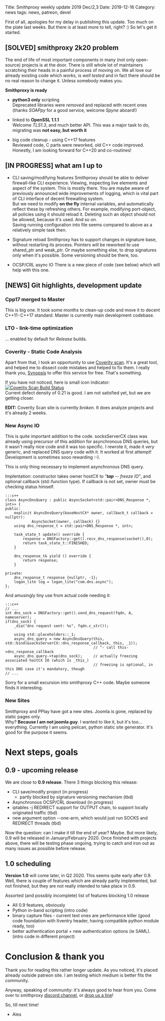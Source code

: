 Title: Smithproxy weekly update 2019 Dec/2,3
Date: 2019-12-16
Category: news
tags: news, patreon, devel

 
First of all, apologies for my delay in publishing this update. Too much on the plate last weeks. But there is at least more to tell, right? :) So let's get it started.

## [SOLVED] smithproxy 2k20 problem
The end of life of most important components in many (not only open-source) projects is at the door. There is still whole lot of maintainers scratching their heads in a painful process of moving on. We all love our already existing code which *works*, is *well tested* and in fact there should be no real reason to change it. Unless somebody makes you.  

**Smithproxy is ready**

* **python3 only** scripting  
  Deprecated libraries were *removed* and replaced with recent ones (thanks *SOAPpy* for a good service, welcome *Spyne* aboard!)

* linked to **OpenSSL 1.1.1**   
  Welcome *TLS1.3*, and much better API. This was a major task to do, migrating was **not easy, but worth it**   

* big code cleanup - using C++17 features  
  Reviewed code, C parts were reworked, old C++ code improved. Honestly, I am looking forward for C++20 and co-routines!


## [IN PROGRESS] what am I up to

* CLI saving/modifying features
  Smithproxy should be able to deliver firewall-like CLI experience. Viewing, inspecting live elements and aspect of the system. This is mostly there. 
  You are maybe aware of previously announced wide improvements of logging, which is vital part of CLI interface of decent firewalling system.  
  But we need to modify **on the fly** internal variables, and automatically reflect these by refreshing others. For example, modifying port-object, all policies 
  using it should reload it. Deleting such an object should not be allowed, because it's used. And so on.  
  Saving running configuration into file seems compared to above as a relatively simple task then. 
  
* Signature reload
  Smithproxy has to support changes in signature base, without restarting its process. Pointers will be reworked to use shared_ptr and weak_ptr. Or maybe something else, to drop signatures only when it's possible. Some versioning should be there, too.

* OCSP/CRL async IO
  There is a new piece of code (see below) which will help with this one.
  

## [NEWS] Git highlights, development update

### Cpp17 merged to Master
This is big one. It took some months to clean-up code and move it to decent C++11 - C++17 standard. Master is currently main development codebase. 

### LTO - link-time optimization 
... enabled by default for *Release* builds.

### Coverity - Static Code Analysis
Apart from that, I took an opportunity to use [Coverity scan](https://scan.coverity.com/). It's a great tool, and helped me to dissect code mistakes and helped to fix them. I really thank you, [Synopsis](https://www.synopsys.com) to offer this service for free. That's something.  

If you have not noticed, here is small icon indicator:  
<a href="https://scan.coverity.com/projects/smithproxy">
  <img alt="Coverity Scan Build Status"
       src="https://scan.coverity.com/projects/19942/badge.svg"/>
</a>  
Current defect density of 0.21 is good. I am not satisfied yet, but we are getting closer. 

**EDIT:** Coverity Scan site is currently *broken*. It does analyze projects and it's already 2 weeks.

### New Async IO
This is quite important addition to the code. socksServerCX class was already using precursor of this addition for asynchronous DNS queries, but it wasn't really nice code and it was too specific. I rewrote it, made it *very* generic, and replaced DNS query code with it. It worked at first attempt! Development is sometimes sooo rewarding :-).

This is only thing necessary to implement asynchronous DNS query.  

Implentation: constructor takes owner hostCX to *"**tap** -- freeze IO"*, and optional callback (std::function type). If callback is not set, owner must be checking status himself.
```
:::c++
class AsyncDnsQuery : public AsyncSocket<std::pair<DNS_Response *, int>> {
public:
    explicit AsyncDnsQuery(baseHostCX* owner, callback_t callback = nullptr):
            AsyncSocket(owner, callback) {}
    using dns_response_t = std::pair<DNS_Response *, int>;

    task_state_t update() override {
        response = DNSFactory::get().recv_dns_response(socket(),0);
        return task_state_t::FINISHED;
    }

    dns_response_t& yield () override {
        return response;
    }

private:
    dns_response_t response {nullptr, -1};
    logan_lite log = logan_lite("com.dns.async");
};
```
And amusingly tiny use from actual code needing it:

```
:::c++
// ...
int dns_sock = DNSFactory::get().send_dns_request(fqdn, A, nameserver);
if(dns_sock) {
    _dia("dns request sent: %s", fqdn.c_str());

    using std::placeholders::_1;
    async_dns_query = new AsyncDnsQuery(this, std::bind(&socksServerCX::dns_response_callback, this, _1));  
                                        // ^- call this->dns_response_callback
    async_dns_query->tap(dns_sock);     // actually freezing associated hostCX IO (which is _this_)
                                        // freezing is optional, in this DNS case it's mandatory, though
// ...
```

Sorry for a small excursion into smithproxy C++ code. Maybe someone finds it interesting.

### New Sites

Smithproxy and PPlay have got a new sites. Joomla is gone, replaced by static pages only.  
Why? **Because I am not joomla guy**. I wanted to like it, but it's too... everything. Currently I am using pelican, python static site generator. It's good for the purpose it seems.   

  

# Next steps, goals

## 0.9 - upcoming release

We are close to **0.9 release**. There 3 things blocking this release:  

* CLI save/modify project (in progress)
    * partly blocked by signature versioning mechanism (tbd)
* Asynchronous OCSP/CRL download (in progress)
* iptables -j REDIRECT support for OUTPUT chain, to support locally originated traffic (tbd)
* new argument option --one-arm, which would just run SOCKS and REDIRECT threads (tbd)

Now the question: can I make it till the end of year? Maybe. But more likely, 0.9 will be released in January/February 2020. Once finished with projects above, there will be testing phase ongoing, trying to catch and iron out as many issues as possible before release.

## 1.0 scheduling

**Version 1.0** will come later, in Q2 2020. This seems quite early after 0.9. Well, there is couple of features which are already partly implemented, but not finished, but they are not really intended to take place in 0.9.

Assorted (and possibly incomplete) list of features blocking 1.0 release

* All 0.9 features, obviously
* Python in-band scripting (intro code)
* binary capture files - current text ones are performance killer (good code foundation with ltventry header, having compatible python module ready, too)
* better authentication portal + new authentication options (ie SAML). (intro code in different project)
  
  
# Conclusion & thank you
Thank you for reading this rather longer update. As you noticed, it's placed already outside patreon site. I am testing which medium is better fits the community.  

Anyway, speaking of community: it's always good to hear from you. Come over to smithproxy [discord channel](https://discord.gg/vf4Qwwt), or [drop us a line](mailto:support@smithproxy.org)! 

So, till next time!
- Ales
